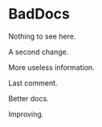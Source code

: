 # BadDocs

Nothing to see here.

A second change.

More useless information.

Last comment.

Better docs.

Improving.